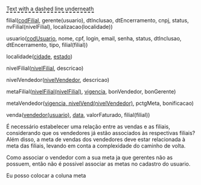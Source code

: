 <span style="border-bottom: 2px dashed;">Text with a dashed line underneath</span>


filial(<ins>codFilial</ins>, gerente(usuario), dtInclusao, dtEncerramento, cnpj, status, nvFilial(nivelFilial), localizacao(localidade))

usuario(<ins>codUsuario</ins>, nome, cpf, login, email, senha, status, dtInclusao, dtEncerramento, tipo, filial(filial))

localidade(<ins>cidade</ins>, <ins>estado</ins>)

nivelFilial(<ins>nivelFilial</ins>, descricao)

nivelVendedor(<ins>nivelVendedor</ins>, descricao)

metaFilial(<ins>nivelFilial(nivelFilial)</ins>, <ins>vigencia</ins>, bonVendedor, bonGerente)

metaVendedor(<ins>vigencia, nivelVend(nivelVendedor)</ins>, pctgMeta, bonificacao)

venda(<ins>vendedor(usuario)</ins>, <ins>data</ins>, valorFaturado, filial(filial))
 
É necessário estabelecer uma relação entre as vendas e as filiais, considerando que os vendedores já estão associados às respectivas filiais? Além disso, a meta de vendas dos vendedores deve estar relacionada à meta das filiais, levando em conta a complexidade do caminho de volta.

Como associar o vendedor com a sua meta ja que gerentes não as possuem, então não é possivel associar as metas no cadastro do usuario.

Eu posso colocar a coluna meta 